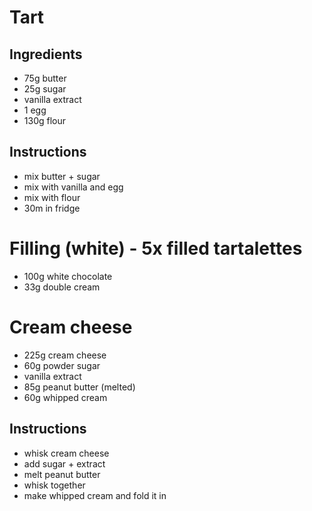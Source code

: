 # Tart
## Ingredients
- 75g butter
- 25g sugar
- vanilla extract
- 1 egg
- 130g flour

## Instructions
- mix butter + sugar
- mix with vanilla and egg
- mix with flour
- 30m in fridge

# Filling (white) - 5x filled tartalettes
- 100g white chocolate
- 33g double cream

# Cream cheese
- 225g cream cheese
- 60g powder sugar
- vanilla extract
- 85g peanut butter (melted)
- 60g whipped cream

## Instructions
- whisk cream cheese
- add sugar + extract
- melt peanut butter
- whisk together
- make whipped cream and fold it in

